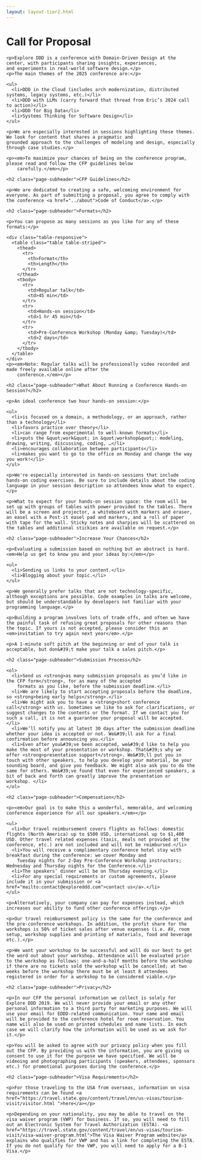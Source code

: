 ```yaml
---
layout: layout-tier2.html
---
```


<div class="section hero cfp"></div>
<div class="container">
  <div class="col-lg-6 col-lg-offset-3">
    <h1 class="text-center">Call for Proposal</h1>

    <p>Explore DDD is a conference with Domain-Driven Design at the center, with participants sharing insights, experiences,
    and experiments in real-world software design.</p>
    <p>The main themes of the 2025 conference are:</p>

    <ul>
      <li>DDD in the Cloud (includes arch modernization, distributed systems, legacy systems, etc.)</li>
      <li>DDD with LLMs (carry forward that thread from Eric’s 2024 call to action)</li>
      <li>DDD for Big Data</li>
      <li>Systems Thinking for Software Design</li>
    </ul>

    <p>We are especially interested in sessions highlighting these themes. We look for content that shares a pragmatic and
    grounded approach to the challenges of modeling and design, especially through case studies.</p>

    <p><em>To maximize your chances of being on the conference program, please read and follow the CFP guidelines below
        carefully.</em></p>

    <h2 class="page-subheader">CFP Guidelines</h2>

    <p>We are dedicated to creating a safe, welcoming environment for everyone. As part of submitting a proposal, you agree to comply with the conference <a href="../about">Code of Conduct</a>.</p>

    <h2 class="page-subheader">Formats</h2>

    <p>You can propose as many sessions as you like for any of these formats:</p>

    <div class="table-responsive">
      <table class="table table-striped">
        <thead>
          <tr>
            <th>Format</th>
            <th>Length</th>
          </tr>
        </thead>
        <tbody>
          <tr>
            <td>Regular talk</td>
            <td>45 min</td>
          </tr>
          <tr>
            <td>Hands-on session</td>
            <td>1 hr 45 min</td>
          </tr>
          <tr>
            <td>Pre-Conference Workshop (Monday &amp; Tuesday)</td>
            <td>2 days</td>
          </tr>
        </tbody>
      </table>
    </div>
    <p><em>Note: Regular talks will be professionally video recorded and made freely available online after the
        conference.</em></p>

    <h2 class="page-subheader">What About Running a Conference Hands-on Session?</h2>

    <p>An ideal conference two hour hands-on session:</p>

    <ul>
      <li>is focused on a domain, a methodology, or an approach, rather than a technology</li>
      <li>favors practice over theory</li>
      <li>can range from experimental to well-known formats</li>
      <li>puts the &quot;work&quot; in &quot;workshop&quot;: modeling, drawing, writing, discussing, coding, …</li>
      <li>encourages collaboration between participants</li>
      <li>makes you want to go to the office on Monday and change the way you work!</li>
    </ul>

    <p>We're especially interested in hands-on sessions that include hands-on coding exercises. Be sure to include details about the coding language in your session description so attendees know what to expect.</p>

    <p>What to expect for your hands-on session space: the room will be set up with groups of tables with power provided to the tables. There will be a screen and projector, a whiteboard with markers and eraser, an easel with a Post-it easel pad and markers, and a roll of paper with tape for the wall. Sticky notes and sharpies will be scattered on the tables and additional stickies are available on request.</p>

    <h2 class="page-subheader">Increase Your Chances</h2>

    <p>Evaluating a submission based on nothing but an abstract is hard. <em>Help us get to know you and your ideas by:</em></p>

    <ul>
      <li>Sending us links to your content.</li>
      <li>Blogging about your topic.</li>
    </ul>

    <p>We generally prefer talks that are not technology-specific, although exceptions are possible. Code examples in talks are welcome, but should be understandable by developers not familiar with your programming language.</p>

    <p>Building a program involves lots of trade offs, and often we have the painful task of refusing great proposals for other reasons than the topic. If yours is not accepted, please consider this an <em>invitation to try again next year</em>.</p>

    <p>A 1-minute soft pitch at the beginning or end of your talk is acceptable, but don&#39;t make your talk a sales pitch.</p>

    <h2 class="page-subheader">Submission Process</h2>

    <ol>
      <li>Send us <strong>as many submission proposals as you’d like in the CFP form</strong>, for as many of the accepted
        formats as you like, before the submission deadline.</li>
      <li>We are likely to start accepting proposals before the deadline, so <strong>being early helps</strong>.</li>
      <li>We might ask you to have a <strong>short conference call</strong> with us. Sometimes we like to ask for clarifications, or suggest changes to the contents or the format. If we contact you for such a call, it is not a guarantee your proposal will be accepted.</li>
      <li>We’ll notify you at latest 30 days after the submission deadline whether your idea is accepted or not. We&#39;ll ask for a final confirmation before announcing you.</li>
      <li>Even after you&#39;ve been accepted, we&#39;d like to help you make the most of your presentation or workshop. That&#39;s why we offer <strong>presentation support</strong>. We&#39;ll put you in touch with other speakers, to help you develop your material, be your sounding board, and give you feedback. We might also ask you to do the same for others. We&#39;ve found that even for experienced speakers, a bit of back and forth can greatly improve the presentation or workshop. </li>
    </ol>

    <h2 class="page-subheader">Compensation</h2>

    <p><em>Our goal is to make this a wonderful, memorable, and welcoming conference experience for all our speakers.</em></p>

    <ul>
      <li>Our travel reimbursement covers flights as follows: domestic flights (North America) up to $500 USD, international up to $1,400 USD. Other travel related expenses (taxis, meals not provided at the conference, etc.) are not included and will not be reimbursed.</li>
      <li>You will receive a complimentary conference hotel stay with breakfast during the conference: we cover Monday and
        Tuesday nights for 2-Day Pre-Conference Workshop instructors; Wednesday and Thursday nights for the Conference.</li>
      <li>The speakers’ dinner will be on Thursday evening.</li>
      <li>For any special requirements or custom agreements, please include it in your submission or <a href="mailto:contact@exploreddd.com">contact us</a>.</li>
    </ul>

    <p>Alternatively, your company can pay for expenses instead, which increases our ability to fund other conference offerings.</p>

    <p>Our travel reimbursement policy is the same for the conference and the pre-conference workshops. In addition, the profit share for the workshops is 50% of ticket sales after venue expenses (i.e. AV, room setup, workshop supplies and printing of materials, food and beverage etc.).</p>

    <p>We want your workshop to be successful and will do our best to get the word out about your workshop. Attendance will be evaluated prior to the workshop as follows: one-and-a-half months before the workshop if there are no tickets sold the workshop will be cancelled; at two weeks before the workshop there must be at least 8 attendees registered in order for a workshop to be considered viable.</p>

    <h2 class="page-subheader">Privacy</h2>

    <p>In our CFP the personal information we collect is solely for Explore DDD 2019. We will never provide your email or any other personal information to a third party for marketing purposes. We will use your email for EDDD-related communication. Your name and email will be provided to the conference hotel for room reservation. You name will also be used on printed schedules and name lists. In each case we will clarify how the information will be used as we ask for it.</p>

    <p>You will be asked to agree with our privacy policy when you fill out the CFP. By providing us with the information, you are giving us consent to use it for the purpose we have specified. We will be videoing and photographing participants (speakers, attendees, sponsors etc.) for promotional purposes during the conference.</p>

    <h2 class="page-subheader">Visa Requirements</h2>

    <p>For those traveling to the USA from overseas, information on visa requirements can be found <a href="https://travel.state.gov/content/travel/en/us-visas/tourism-visit/visitor.html ">here</a></p>

    <p>Depending on your nationality, you may be able to travel on the visa waiver program (VWP) for business. If so, you will need to fill out an Electronic System for Travel Authorization (ESTA). <a href="https://travel.state.gov/content/travel/en/us-visas/tourism-visit/visa-waiver-program.html">The Visa Waiver Program website</a> explains who qualifies for VWP and has a link for completing the ESTA. If you do not qualify for the VWP, you will need to apply for a B-1 Visa.</p>
  </div>
</div>
